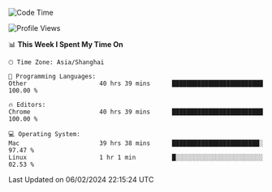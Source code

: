 <!--START_SECTION:waka-->
![Code Time](http://img.shields.io/badge/Code%20Time-1%2C910%20hrs%2054%20mins-blue)

![Profile Views](http://img.shields.io/badge/Profile%20Views-1-blue)

📊 **This Week I Spent My Time On** 

```text
🕑︎ Time Zone: Asia/Shanghai

💬 Programming Languages: 
Other                    40 hrs 39 mins      █████████████████████████   100.00 % 

🔥 Editors: 
Chrome                   40 hrs 39 mins      █████████████████████████   100.00 % 

💻 Operating System: 
Mac                      39 hrs 38 mins      ████████████████████████░   97.47 % 
Linux                    1 hr 1 min          █░░░░░░░░░░░░░░░░░░░░░░░░   02.53 % 
```


 Last Updated on 06/02/2024 22:15:24 UTC
<!--END_SECTION:waka-->